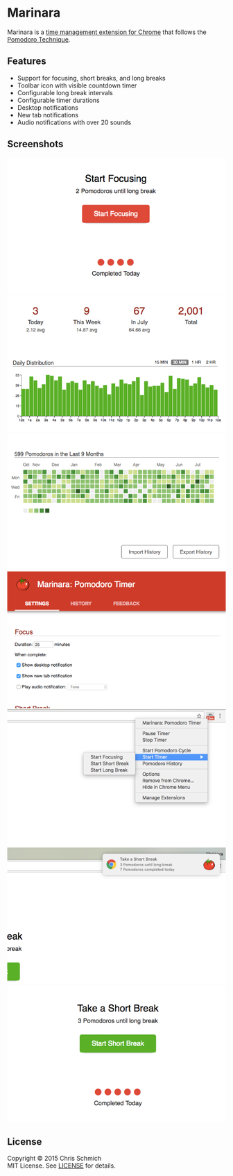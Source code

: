 # Marinara

Marinara is a [time management extension for Chrome](https://chrome.google.com/webstore/detail/marinara/lojgmehidjdhhbmpjfamhpkpodfcodef) that follows the [Pomodoro Technique](https://en.wikipedia.org/wiki/Pomodoro_Technique).

## Features

- Support for focusing, short breaks, and long breaks
- Toolbar icon with visible countdown timer
- Configurable long break intervals
- Configurable timer durations
- Desktop notifications
- New tab notifications
- Audio notifications with over 20 sounds

## Screenshots

![](assets/screenshots/focus.png)
![](assets/screenshots/stats-1.png)
![](assets/screenshots/stats-2.png)
![](assets/screenshots/settings.png)
![](assets/screenshots/menu.png)
![](assets/screenshots/notification.png)
![](assets/screenshots/break.png)

## License

Copyright &copy; 2015 Chris Schmich  
MIT License. See [LICENSE](LICENSE) for details.
